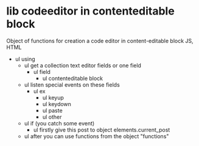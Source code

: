 # lib codeeditor in contenteditable block
Object of functions for creation a code editor in content-editable block JS, HTML

+ ul using
  + ul get a collection text editor fields or one field
    + ul field
      + ul contenteditable block
  + ul listen special events on these fields
    + ul ex
      + ul keyup
      + ul keydown
      + ul paste
      + ul other
  + ul if (you catch some event)
    + ul firstly give this post to object elements.current_post
  + ul after you can use functions from the object "functions"
